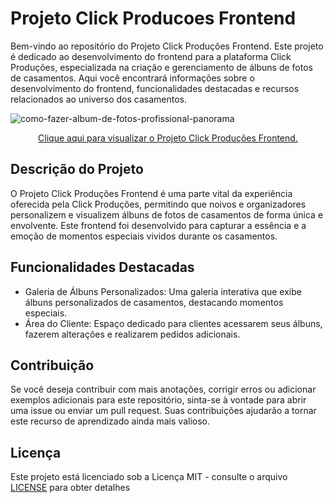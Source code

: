 # Projeto Click Producoes Frontend
Bem-vindo ao repositório do Projeto Click Produções Frontend. Este projeto é dedicado ao desenvolvimento do frontend para a plataforma Click Produções, especializada na criação e gerenciamento de álbuns de fotos de casamentos. Aqui você encontrará informações sobre o desenvolvimento do frontend, funcionalidades destacadas e recursos relacionados ao universo dos casamentos.

![como-fazer-album-de-fotos-profissional-panorama](https://github.com/WV-Wesley-Victor/Projeto-Click-Producoes-Frontend/assets/137107062/a23512c6-f605-4ae4-829d-7fec1494b5d6)
<p align="center">
  <a href="https://wv-wesley-victor.github.io/Projeto-Click-Producoes-Frontend/" target="_blank">Clique aqui para visualizar o Projeto Click Produções Frontend.</a>
</p>

## Descrição do Projeto
O Projeto Click Produções Frontend é uma parte vital da experiência oferecida pela Click Produções, permitindo que noivos e organizadores personalizem e visualizem álbuns de fotos de casamentos de forma única e envolvente. Este frontend foi desenvolvido para capturar a essência e a emoção de momentos especiais vividos durante os casamentos.

## Funcionalidades Destacadas
* Galeria de Álbuns Personalizados: Uma galeria interativa que exibe álbuns personalizados de casamentos, destacando momentos especiais.
* Área do Cliente: Espaço dedicado para clientes acessarem seus álbuns, fazerem alterações e realizarem pedidos adicionais.

## Contribuição
Se você deseja contribuir com mais anotações, corrigir erros ou adicionar exemplos adicionais para este repositório, sinta-se à vontade para abrir uma issue ou enviar um pull request. Suas contribuições ajudarão a tornar este recurso de aprendizado ainda mais valioso.

## Licença
Este projeto está licenciado sob a Licença MIT - consulte o arquivo [LICENSE](LICENSE)  para obter detalhes
